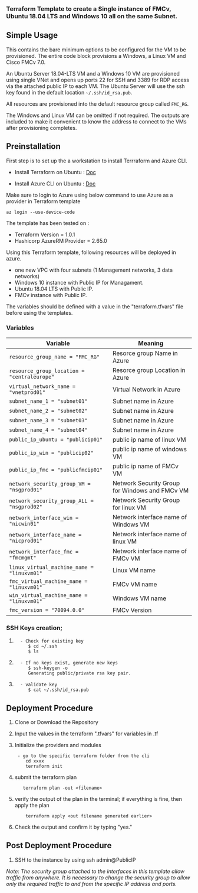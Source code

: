 ### Terraform Template to create a Single instance of FMCv, Ubuntu 18.04 LTS and Windows 10 all on the same Subnet.

Simple Usage
-----

This contains the bare minimum options to be configured for the VM to be provisioned.  The entire code block provisions a Windows, a Linux VM and Cisco FMCv 7.0.

An Ubuntu Server 18.04-LTS VM and a Windows 10 VM are provisioned using single VNet and opens up ports 22 for SSH and 3389 for RDP access via the attached public IP to each VM. The Ubuntu Server will use the ssh key found in the default location `~/.ssh/id_rsa.pub`.

All resources are provisioned into the default resource group called `FMC_RG`.

The Windows and Linux VM can be omitted if not required. The outputs are included to make it convenient to know the address to connect to the VMs after provisioning completes.


## Preinstallation

First step is to set up the a workstation to install Terrraform and Azure CLI. 

- Install Terraform on Ubuntu : [Doc](https://www.terraform.io/docs/cli/install/apt.html)

- Install Azure CLI on Ubuntu : [Doc](https://docs.microsoft.com/en-us/cli/azure/install-azure-cli-linux?pivots=apt)

Make sure to login to Azure using below command to use Azure as a provider in Terraform template

`az login --use-device-code`

The template has been tested on :

- Terraform Version =  1.0.1
- Hashicorp AzureRM Provider = 2.65.0


Using this Terraform template, following resources will be deployed in azure.

- one new VPC with four subnets (1 Management networks, 3 data networks)
- Windows 10 instance with Public IP for Managament.
- Ubuntu 18.04 LTS with Public IP.
- FMCv instance with Public IP.

The variables should be defined with a value in the "terraform.tfvars" file before using the templates.

### Variables

| Variable | Meaning |
| --- | --- |
| `resource_group_name = "FMC_RG"` | Resorce group Name in Azure |
| `resource_group_location = "centraleurope"` | Resorce group Location in Azure |
| `virtual_network_name = "vnetprod01"` | Virtual Network in Azure |
| `subnet_name_1 = "subnet01"` | Subnet name in Azure |
| `subnet_name_2 = "subnet02"` | Subnet name in Azure |
| `subnet_name_3 = "subnet03"` | Subnet name in Azure |
| `subnet_name_4 = "subnet04"` | Subnet name in Azure |
| `public_ip_ubuntu = "publicip01"` | public ip name of linux VM |
| `public_ip_win = "publicip02"` | public ip name of windows VM |
| `public_ip_fmc = "publicfmcip01"` | public ip name of FMCv VM |
| `network_security_group_VM = "nsgprod01"` | Network Security Group for Windows and FMCv VM |
| `network_security_group_ALL = "nsgprod02"` | Network Security Group for linux VM |
| `network_interface_win = "nicwin01"` | Network interface name of Windows VM |
| `network_interface_name = "nicprod01"` | Network interface name of linux VM |
| `network_interface_fmc = "fmcmgmt"` | Network interface name of FMCv VM |
| `linux_virtual_machine_name = "linuxvm01"` | Linux VM name |
| `fmc_virtual_machine_name = "linuxvm01"` | FMCv VM name |
| `win_virtual_machine_name = "linuxvm01"` | Windows VM name |
| `fmc_version = "70094.0.0"` | FMCv Version |


### SSH Keys creation;

1) ```
     - Check for existing key 
        $ cd ~/.ssh
        $ ls
    ```
2) ```
     - If no keys exist, generate new keys
        $ ssh-keygen -o
        Generating public/private rsa key pair.
    ```
3) ```
     - validate key 
        $ cat ~/.ssh/id_rsa.pub
    ```


## Deployment Procedure

1) Clone or Download the Repository
2) Input the values in the terraform ".tfvars" for variables in .tf
3) Initialize the providers and modules

    ```
     - go to the specific terraform folder from the cli 
        cd xxxx
        terraform init 
    ```

4) submit the terraform plan

    ```
       terraform plan -out <filename>
    ```

5) verify the output of the plan in the terminal; if everything is fine, then apply the plan

    ```
        terraform apply <out filename generated earlier>
    ```

6) Check the output and confirm it by typing "yes."

## Post Deployment Procedure

1) SSH to the instance by using ssh admin@PublicIP
 
*Note: The security group attached to the interfaces in this template allow traffic from anywhere. It is necessary to change the security group to allow only the required traffic to and from the specific IP address and ports.*


